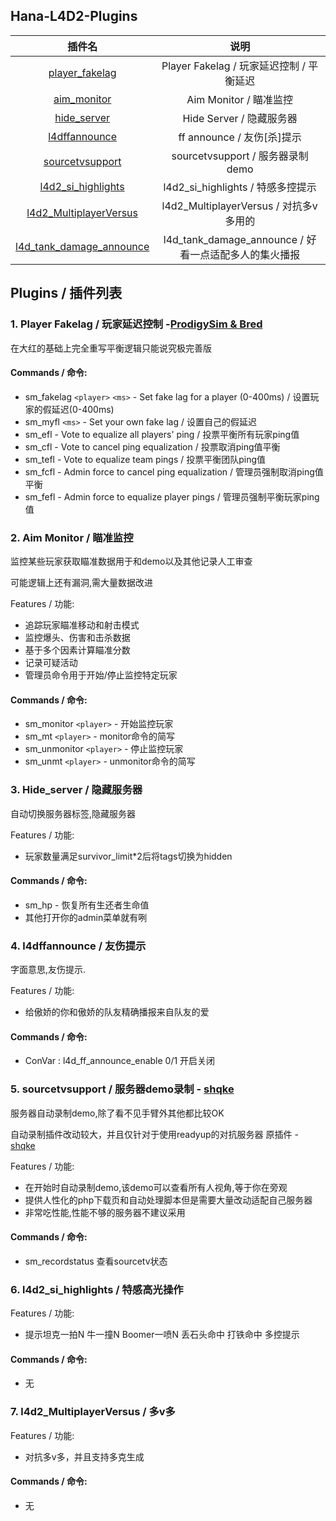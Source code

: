 ## Hana-L4D2-Plugins

|                            插件名                            |                         说明                          |
| :----------------------------------------------------------: | :---------------------------------------------------: |
| [player_fakelag](https://github.com/cH1yoi/Hana-L4D2-Plugins/tree/main/player_fakelag) |       Player Fakelag / 玩家延迟控制 / 平衡延迟        |
| [aim_monitor](https://github.com/cH1yoi/Hana-L4D2-Plugins/tree/main/aim_monitor) |                Aim Monitor / 瞄准监控                 |
| [hide_server](https://github.com/cH1yoi/Hana-L4D2-Plugins/tree/main/hide_server) |               Hide Server / 隐藏服务器                |
| [l4dffannounce](https://github.com/cH1yoi/Hana-L4D2-Plugins/tree/main/l4dffannounce) |              ff announce / 友伤[杀]提示               |
| [sourcetvsupport](https://github.com/cH1yoi/Hana-L4D2-Plugins/tree/main/sourcetvsupport) |           sourcetvsupport / 服务器录制demo            |
| [l4d2_si_highlights](https://github.com/cH1yoi/Hana-L4D2-Plugins/tree/main/l4d2_si_highlights) |           l4d2_si_highlights / 特感多控提示           |
| [l4d2_MultiplayerVersus](https://github.com/cH1yoi/Hana-L4D2-Plugins/tree/main/l4d2_MultiplayerVersus) |        l4d2_MultiplayerVersus / 对抗多v多用的         |
| [l4d_tank_damage_announce](https://github.com/cH1yoi/Hana-L4D2-Plugins/tree/main/l4d_tank_damage_announce) | l4d_tank_damage_announce / 好看一点适配多人的集火播报 |

## Plugins / 插件列表

### 1. Player Fakelag / 玩家延迟控制 -[ProdigySim &amp; Bred](https://github.com/ProdigySim/custom_fakelag)

在大红的基础上完全重写平衡逻辑只能说究极完善版

#### Commands / 命令:

* sm_fakelag `<player>` `<ms>` - Set fake lag for a player (0-400ms) / 设置玩家的假延迟(0-400ms)
* sm_myfl `<ms>` - Set your own fake lag / 设置自己的假延迟
* sm_efl - Vote to equalize all players' ping / 投票平衡所有玩家ping值
* sm_cfl - Vote to cancel ping equalization / 投票取消ping值平衡
* sm_tefl - Vote to equalize team pings / 投票平衡团队ping值
* sm_fcfl - Admin force to cancel ping equalization / 管理员强制取消ping值平衡
* sm_fefl - Admin force to equalize player pings / 管理员强制平衡玩家ping值

### 2. Aim Monitor / 瞄准监控

监控某些玩家获取瞄准数据用于和demo以及其他记录人工审查

可能逻辑上还有漏洞,需大量数据改进

Features / 功能:

* 追踪玩家瞄准移动和射击模式
* 监控爆头、伤害和击杀数据
* 基于多个因素计算瞄准分数
* 记录可疑活动
* 管理员命令用于开始/停止监控特定玩家

#### Commands / 命令:

* sm_monitor `<player>` -  开始监控玩家
* sm_mt `<player>` -  monitor命令的简写
* sm_unmonitor `<player>` -  停止监控玩家
* sm_unmt `<player>` -  unmonitor命令的简写

### 3. Hide_server / 隐藏服务器

自动切换服务器标签,隐藏服务器

Features / 功能:

* 玩家数量满足survivor_limit*2后将tags切换为hidden

#### Commands / 命令:

* sm_hp - 恢复所有生还者生命值
* 其他打开你的admin菜单就有咧

### 4. l4dffannounce / 友伤提示

字面意思,友伤提示.

Features / 功能:

* 给傲娇的你和傲娇的队友精确播报来自队友的爱

#### Commands / 命令:

* ConVar :  l4d_ff_announce_enable 0/1		开启关闭

### 5. sourcetvsupport / 服务器demo录制 - [shqke](https://github.com/shqke/sourcetvsupport)

服务器自动录制demo,除了看不见手臂外其他都比较OK

自动录制插件改动较大，并且仅针对于使用readyup的对抗服务器 原插件 - [shqke](https://github.com/shqke/sp_public/tree/master/autorecorder)

Features / 功能:

* 在开始时自动录制demo,该demo可以查看所有人视角,等于你在旁观
* 提供人性化的php下载页和自动处理脚本但是需要大量改动适配自己服务器
* 非常吃性能,性能不够的服务器不建议采用

#### Commands / 命令:

* sm_recordstatus		查看sourcetv状态

### 6. l4d2_si_highlights / 特感高光操作

Features / 功能:

* 提示坦克一拍N 牛一撞N Boomer一喷N 丢石头命中 打铁命中 多控提示

#### Commands / 命令:

* 无

### 7. l4d2_MultiplayerVersus / 多v多

Features / 功能:

* 对抗多v多，并且支持多克生成

#### Commands / 命令:

* 无
